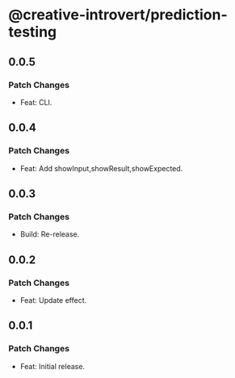 # @creative-introvert/prediction-testing

## 0.0.5

### Patch Changes

- Feat: CLI.

## 0.0.4

### Patch Changes

- Feat: Add showInput,showResult,showExpected.

## 0.0.3

### Patch Changes

- Build: Re-release.

## 0.0.2

### Patch Changes

- Feat: Update effect.

## 0.0.1

### Patch Changes

- Feat: Initial release.
